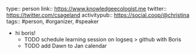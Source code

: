 type:: person
link:: https://www.knowledgeecologist.me
twitter:: https://twitter.com/csageland
activitypub:: https://social.coop/@christina
tags:: #person, #organizer, #speaker

- hi boris!
	- TODO schedule learning session on logseq > github with Boris
	- TODO add Dawn to Jan calendar